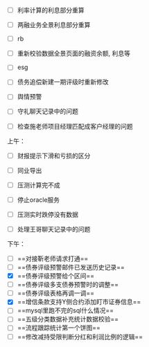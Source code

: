 - [ ] 利率计算的利息部分重算
- [ ] 两融业务全景利息部分重算
- [ ] rb
- [ ] 重新校验数据全景页面的融资余额, 利息等


- [ ] esg
- [ ] 债务追偿新建一期评级时重新修改
- [ ] 舆情预警
- [ ] 守礼聊天记录中的问题
- [ ] 检查施老师项目经理匹配成客户经理的问题





上午：
- [ ] 财报提示下滑和亏损的区分
- [ ] 同业导出
- [ ] 压测计算完不成
- [ ] 停止oracle服务
- [ ] 压测实时跌停没有数据
- [ ] 处理王哥聊天记录中的问题



下午：
- [ ] ==对接靳老师请求打通==
- [ ] ==债券评级预警邮件已发送历史记录==
- [x] ==债券评级预警给个区间==
- [ ] ==债券评级多支债券预警时的调整==
- [ ] ==债券评级表格再调一调==
- [x] ==增信条款支持Y侧合约添加盯市证券信息==
- [ ] ==mysql里跑不完的sql什么情况==
- [ ] ==五级分类数据补充统计数据校验==
- [ ] ==流程跟踪统计第一个饼图==
- [ ] ==修改减持受限判断分红和利润比例的逻辑==